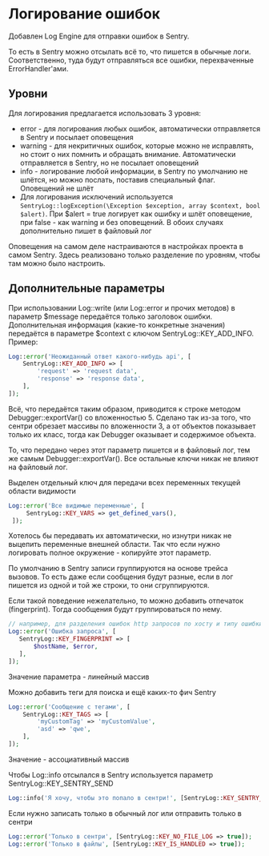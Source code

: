 # Логирование ошибок

Добавлен Log Engine для отправки ошибок в Sentry. 

То есть в Sentry можно отсылать всё то, что пишется в обычные логи. Соответственно, туда будут отправляться все ошибки, перехваченные ErrorHandler'ами.
 
## Уровни 
Для логирования предлагается использовать 3 уровня:
* error - для логирования любых ошибок, автоматически отправляется в Sentry и посылает оповещения
* warning - для некритичных ошибок, которые можно не исправлять, но стоит о них помнить и обращать внимание. Автоматически отправляется в Sentry, но не посылает оповещений
* info - логирование любой информации, в Sentry по умолчанию не шлётся, но можно послать, поставив специальный флаг. Оповещений не шлёт
* Для логирования исключений используется `SentryLog::logException(\Exception $exception, array $context, bool $alert)`. При $alert = true логирует как ошибку и шлёт оповещение, при false - как warning и без оповещений. В обоих случаях дополнительно пишет в файловый лог

Оповещения на самом деле настраиваются в настройках проекта в самом Sentry. Здесь реализовано только разделение по уровням, чтобы там можно было настроить.

## Дополнительные параметры
При использовании Log::write (или Log::error и прочих методов) в параметр $message передаётся только заголовок ошибки. Дополнительная информация (какие-то конкретные значения) передаётся в параметре $context с ключом SentryLog::KEY_ADD_INFO.
Пример:
 ```php
 Log::error('Неожиданный ответ какого-нибудь api', [
     SentryLog::KEY_ADD_INFO => [
         'request' => 'request data',
         'response' => 'response data',
     ],
 ]);
 ```
 
 Всё, что передаётся таким образом, приводится к строке методом Debugger::exportVar() со вложенностью 5. Сделано так из-за того, что сентри обрезает массивы по вложенности 3, а от объектов показывает только их класс, тогда как Debugger оказывает и содержимое объекта.
 
 То, что передано через этот параметр пишется и в файловый лог, тем же самым Debugger::exportVar().
 Все остальные ключи никак не влияют на файловый лог.
 
 Выделен отдельный ключ для передачи всех переменных текущей области видимости
 ```php
 Log::error('Все видимые переменные', [
      SentryLog::KEY_VARS => get_defined_vars(),
  ]);
 ```
 Хотелось бы передавать их автоматически, но изнутри никак не выцепить переменные внешней области. Так что если нужно логировать полное окружение - копируйте этот параметр.
 
 По умолчанию в Sentry записи группируются на основе трейса вызовов. То есть даже если сообщения будут разные, если в лог пишется из одной и той же строки, то они сгруппируются.
  
 Если такой поведение нежелательно, то можно добавить отпечаток (fingerprint). Тогда сообщения будут группироваться по нему.
 ```php
 // например, для разделения ошибок http запросов по хосту и типу ошибки
 Log::error('Ошибка запроса', [
    SentryLog::KEY_FINGERPRINT => [
        $hostName, $error,
    ],
 ]);
 ```
 Значение параметра - линейный массив
 
 Можно добавить теги для поиска и ещё каких-то фич Sentry
```php
Log::error('Сообщение с тегами', [
    SentryLog::KEY_TAGS => [
        'myCustomTag' => 'myCustomValue',
        'asd' => 'qwe',
    ],
]);
```
Значение - ассоциативный массив
 
 
 Чтобы Log::info отсылался в Sentry используется параметр SentryLog::KEY_SENTRY_SEND
 ```php
 Log::info('Я хочу, чтобы это попало в сентри!', [SentryLog::KEY_SENTRY_SEND => true]);
 ```
 
 Если нужно записать только в обычный лог или отправить только в сентри
 ```php
 Log::error('Только в сентри', [SentryLog::KEY_NO_FILE_LOG => true]);
 Log::error('Только в файлы', [SentryLog::KEY_IS_HANDLED => true]);
 ```

